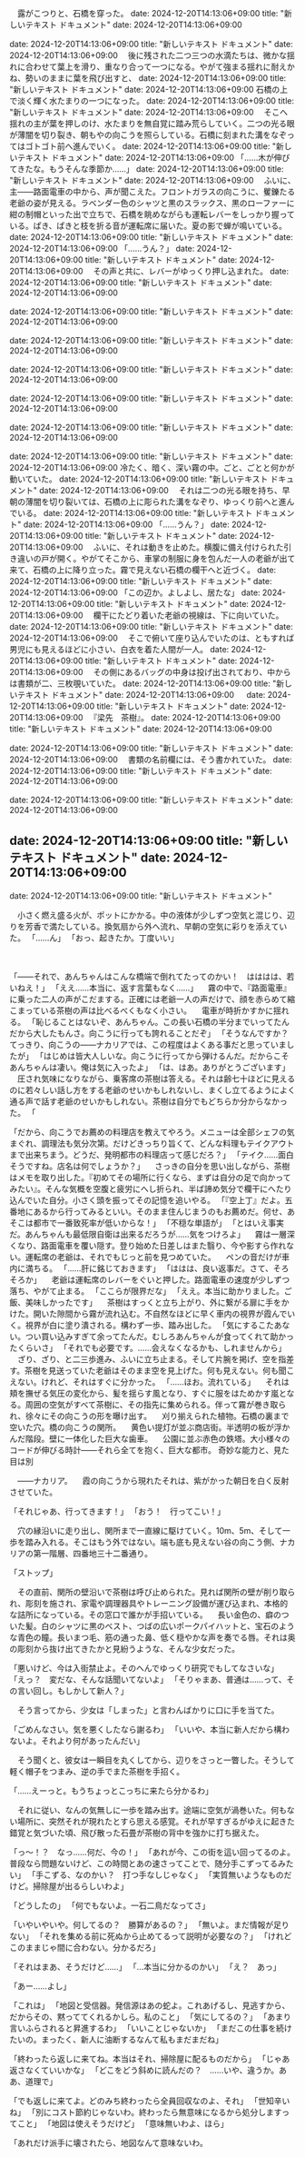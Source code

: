 　露がこつりと、石橋を穿った。
date: 2024-12-20T14:13:06+09:00
title: "新しいテキスト ドキュメント"
date: 2024-12-20T14:13:06+09:00

date: 2024-12-20T14:13:06+09:00
title: "新しいテキスト ドキュメント"
date: 2024-12-20T14:13:06+09:00
　後に残された二つ三つの水滴たちは、微かな揺れに合わせて葉上を滑り、重なり合って一つになる。やがて強まる揺れに耐えかね、勢いのままに葉を飛び出すと、
date: 2024-12-20T14:13:06+09:00
title: "新しいテキスト ドキュメント"
date: 2024-12-20T14:13:06+09:00
石橋の上で淡く輝く水たまりの一つになった。
date: 2024-12-20T14:13:06+09:00
title: "新しいテキスト ドキュメント"
date: 2024-12-20T14:13:06+09:00
　そこへ揺れの主が葉を押しのけ、水たまりを無自覚に踏み荒らしていく。二つの光る眼が薄闇を切り裂き、朝もやの向こうを照らしている。石橋に刻まれた溝をなぞってはゴトゴト前へ進んでいく。
date: 2024-12-20T14:13:06+09:00
title: "新しいテキスト ドキュメント"
date: 2024-12-20T14:13:06+09:00
「……木が伸びてきたな。もうそんな季節か……」
date: 2024-12-20T14:13:06+09:00
title: "新しいテキスト ドキュメント"
date: 2024-12-20T14:13:06+09:00
　ふいに、主――路面電車の中から、声が聞こえた。フロントガラスの向こうに、矍鑠たる老爺の姿が見える。ラベンダー色のシャツと黒のスラックス、黒のローファーに紺の制帽といった出で立ちで、石橋を眺めながらも運転レバーをしっかり握っている。ぱき、ぱきと枝を折る音が運転席に届いた。夏の影で蝉が鳴いている。
date: 2024-12-20T14:13:06+09:00
title: "新しいテキスト ドキュメント"
date: 2024-12-20T14:13:06+09:00
「……うん？」
date: 2024-12-20T14:13:06+09:00
title: "新しいテキスト ドキュメント"
date: 2024-12-20T14:13:06+09:00
　その声と共に、レバーがゆっくり押し込まれた。
date: 2024-12-20T14:13:06+09:00
title: "新しいテキスト ドキュメント"
date: 2024-12-20T14:13:06+09:00

date: 2024-12-20T14:13:06+09:00
title: "新しいテキスト ドキュメント"
date: 2024-12-20T14:13:06+09:00

date: 2024-12-20T14:13:06+09:00
title: "新しいテキスト ドキュメント"
date: 2024-12-20T14:13:06+09:00

date: 2024-12-20T14:13:06+09:00
title: "新しいテキスト ドキュメント"
date: 2024-12-20T14:13:06+09:00

date: 2024-12-20T14:13:06+09:00
title: "新しいテキスト ドキュメント"
date: 2024-12-20T14:13:06+09:00

date: 2024-12-20T14:13:06+09:00
title: "新しいテキスト ドキュメント"
date: 2024-12-20T14:13:06+09:00

date: 2024-12-20T14:13:06+09:00
title: "新しいテキスト ドキュメント"
date: 2024-12-20T14:13:06+09:00
冷たく、暗く、深い霧の中。ごと、ごとと何かが動いていた。
date: 2024-12-20T14:13:06+09:00
title: "新しいテキスト ドキュメント"
date: 2024-12-20T14:13:06+09:00
　それは二つの光る眼を持ち、早朝の薄闇を切り裂いては、石橋の上に彫られた溝をなぞり、ゆっくり前へと進んでいる。
date: 2024-12-20T14:13:06+09:00
title: "新しいテキスト ドキュメント"
date: 2024-12-20T14:13:06+09:00
「……うん？」
date: 2024-12-20T14:13:06+09:00
title: "新しいテキスト ドキュメント"
date: 2024-12-20T14:13:06+09:00
　ふいに、それは動きを止めた。横腹に備え付けられた引き違いの戸が開く。やがてそこから、車掌の制服に身を包んだ一人の老爺が出て来て、石橋の上に降り立った。霧で見えない石橋の欄干へと近づく。
date: 2024-12-20T14:13:06+09:00
title: "新しいテキスト ドキュメント"
date: 2024-12-20T14:13:06+09:00
「この辺か。よしよし、居たな」
date: 2024-12-20T14:13:06+09:00
title: "新しいテキスト ドキュメント"
date: 2024-12-20T14:13:06+09:00
　欄干にたどり着いた老爺の視線は、下に向いていた。
date: 2024-12-20T14:13:06+09:00
title: "新しいテキスト ドキュメント"
date: 2024-12-20T14:13:06+09:00
　そこで俯いて座り込んでいたのは、ともすれば男児にも見えるほどに小さい、白衣を着た人間が一人。
date: 2024-12-20T14:13:06+09:00
title: "新しいテキスト ドキュメント"
date: 2024-12-20T14:13:06+09:00
　その側にあるバッグの中身は投げ出されており、中からは書類が二、三枚覗いていた。
date: 2024-12-20T14:13:06+09:00
title: "新しいテキスト ドキュメント"
date: 2024-12-20T14:13:06+09:00
　
date: 2024-12-20T14:13:06+09:00
title: "新しいテキスト ドキュメント"
date: 2024-12-20T14:13:06+09:00
　『梁先　茶樹』。
date: 2024-12-20T14:13:06+09:00
title: "新しいテキスト ドキュメント"
date: 2024-12-20T14:13:06+09:00

date: 2024-12-20T14:13:06+09:00
title: "新しいテキスト ドキュメント"
date: 2024-12-20T14:13:06+09:00
　書類の名前欄には、そう書かれていた。
date: 2024-12-20T14:13:06+09:00
title: "新しいテキスト ドキュメント"
date: 2024-12-20T14:13:06+09:00

date: 2024-12-20T14:13:06+09:00
title: "新しいテキスト ドキュメント"
date: 2024-12-20T14:13:06+09:00

date: 2024-12-20T14:13:06+09:00
title: "新しいテキスト ドキュメント"
date: 2024-12-20T14:13:06+09:00
---
date: 2024-12-20T14:13:06+09:00
title: "新しいテキスト ドキュメント"


　小さく燃え盛る火が、ポットにかかる。中の液体が少しずつ空気と混じり、辺りを芳香で満たしている。換気扇から外へ流れ、早朝の空気に彩りを添えていた。
「……ん」
「おっ、起きたか。丁度いい」
　


　
　




「――それで、あんちゃんはこんな橋端で倒れてたってのかい！　はははは、若いねえ！」
「ええ……本当に、返す言葉もなく……」
　霧の中で、『路面電車』に乗った二人の声がこだまする。正確には老爺一人の声だけで、顔を赤らめて縮こまっている茶樹の声は比べるべくもなく小さい。
　電車が時折かすかに揺れる。
「恥じることはないぞ、あんちゃん。この長い石橋の半分までいってたんだから大したもんさ。向こうに行っても誇れることだぞ」
「そうなんですか？　てっきり、向こうの――ナカリアでは、この程度はよくある事だと思っていましたが」
「はじめは皆大人しいな。向こうに行ってから弾けるんだ。だからこそあんちゃんは凄い。俺は気に入ったよ」
「は、はあ。ありがとうございます」
　圧され気味になりながら、乗客席の茶樹は答える。それは齢七十ほどに見えるのに若々しい話し方をする老爺のせいかもしれないし、まくし立てるようによく通る声で話す老爺のせいかもしれない。茶樹は自分でもどちらか分からなかった。
「





「だから、向こうでお薦めの料理店を教えてやろう。メニューは全部シェフの気まぐれ、調理法も気分次第。だけどきっちり旨くて、どんな料理もテイクアウトまで出来ちまう。どうだ、発明都市の料理店って感じだろ？」
「テイク……面白そうですね。店名は何でしょうか？」
　さっきの自分を思い出しながら、茶樹はメモを取り出した。『初めてその場所に行くなら、まずは自分の足で向かってみたい』。そんな気概を空腹と疲労にへし折られ、半ば諦め気分で欄干にへたり込んでいた自分。小さく頭を振ってその記憶を追いやる。
「『空上丁』だよ。五番地にあるから行ってみるといい。そのまま住んじまうのもお薦めだ。何せ、あそこは都市で一番致死率が低いからな！」
「不穏な単語が」
「とはいえ事実だ。あんちゃんも最低限自衛は出来るだろうが……気をつけろよ」
　霧は一層深くなり、路面電車を覆い隠す。登り始めた日差しはまた翳り、今や影すら作れない。運転席の老爺は、それでもじっと前を見つめていた。
　ペンの音だけが車内に満ちる。
「……肝に銘じておきます」
「ははは、良い返事だ。さて、そろそろか」
　老爺は運転席のレバーをぐいと押した。路面電車の速度が少しずつ落ち、やがて止まる。
「ここらが限界だな」
「ええ。本当に助かりました。ご飯、美味しかったです」
　茶樹はすっくと立ち上がり、外に繋がる扉に手をかけた。開いた隙間から霧が流れ込む。不自然なほどに早く車内の視界が霞んでいく。視界が白に塗り潰される。構わず一歩、踏み出した。
「気にするこたあない。つい買い込みすぎて余ってたんだ。むしろあんちゃんが食ってくれて助かったくらいさ」
「それでも必要です。……会えなくなるかも、しれませんから」
　ざり、ざり、と二三歩進み、ふいに立ち止まる。そして片腕を掲げ、空を指差す。茶樹を見送っていた老爺はそのまま空を見上げた。何も見えない。何も聞こえない。けれど、それはすぐに分かった。
「……ほお。流れている」
　それは頬を撫ぜる気圧の変化から、髪を揺らす風となり、すぐに服をはためかす嵐となる。周囲の空気がすべて茶樹に、その指先に集められる。伴って霧が巻き取られ、徐々にその向こうの形を曝け出す。
　刈り揃えられた植物。石橋の裏まで空いた穴。橋の向こうの関所。
　黄色い提灯が並ぶ商店街。半透明の板が浮かんだ階段。壁に一体化した巨大な歯車。
　公園に並ぶ赤色の鉄塔。大小様々のコードが伸びる時計――それら全てを抱く、巨大な都市。
奇妙な能力と、見た目は別

　――ナカリア。
　霞の向こうから現れたそれは、紫がかった朝日を白く反射させていた。

「それじゃあ、行ってきます！」
「おう！　行ってこい！」

　穴の縁沿いに走り出し、関所まで一直線に駆けていく。10m、5m、そして一歩を踏み入れる。そこはもう外ではない。端も底も見えない谷の向こう側、ナカリアの第一階層、四番地三十二番通り。

「ストップ」

　その直前、関所の壁沿いで茶樹は呼び止められた。見れば関所の壁が削り取られ、彫刻を施され、家電や調理器具やトレーニング設備が運び込まれ、本格的な詰所になっている。その窓口で誰かが手招いている。
　長い金色の、癖のついた髪。白のシャツに黒のベスト、つばの広いポークパイハットと、宝石のような青色の瞳。長いまつ毛、筋の通った鼻、低く穏やかな声を奏でる唇。それは奥の彫刻から抜け出てきたかと見紛うような、そんな少女だった。

「悪いけど、今は入街禁止よ。そのへんでゆっくり研究でもしてなさいな」
「えっ？　変だな、そんな話聞いてないよ」
「そりゃまあ、普通は……って、その言い回し。もしかして新人？」
    

　そう言ってから、少女は「しまった」と言わんばかりに口に手を当てた。

「ごめんなさい。気を悪くしたなら謝るわ」
「いいや、本当に新人だから構わないよ。それより何があったんだい」

　そう聞くと、彼女は一瞬目を丸くしてから、辺りをさっと一瞥した。そうして軽く帽子をつまみ、逆の手でまた茶樹を手招く。

「……えーっと。もうちょっとこっちに来たら分かるわ」

　それに従い、なんの気無しに一歩を踏み出す。途端に空気が渦巻いた。何もない場所に、突然それが現れたとすら思える感覚。それが早すぎるがゆえに起きた錯覚と気づいた頃、飛び散った石畳が茶樹の背中を強かに打ち据えた。

「っ〜！？　なっ……何だ、今の！」
「あれが今、この街を這い回ってるのよ。普段なら問題ないけど、この時間とあの速さってことで、随分手こずってるみたい」
「手こずる、なのかい？　打つ手なしじゃなく」
「実質無いようなものだけど。掃除屋が出るらしいわよ」

「どうしたの」
「何でもないよ。一石二鳥だなってさ」

「いやいやいや。何してるの？　勝算があるの？」
「無いよ。まだ情報が足りない」
「それを集める前に死ぬから止めてるって説明が必要なの？」
「けれどこのままじゃ間に合わない。分かるだろ」

「それはまあ、そうだけど……」
「…本当に分かるのかい」
「え？　あっ」

「あー……よし」

「これは」
「地図と受信器。発信源はあの蛇よ。これあげるし、見逃すから、だからその、黙っててくれるかしら。私のこと」
「気にしてるの？」
「あまり言いふらされると昇進するわ」
「いいことじゃないか」
「まだこの仕事を続けたいの。まったく、新人に油断するなんて私もまだまだね」

「終わったら返しに来てね。本当はそれ、掃除屋に配るものだから」
「じゃあ返さなくていいかな」
「どこをどう斜めに読んだの？　……いや、違うか。ああ、道理で」

「でも返しに来てよ。どのみち終わったら全員回収なのよ、それ」
「世知辛いね」
「別にコスト節約じゃないわ。終わったら無意味になるから処分しますってこと」
「地図は使えそうだけど」
「意味無いわよ、ほら」

「あれだけ派手に壊されたら、地図なんて意味ないわ。
